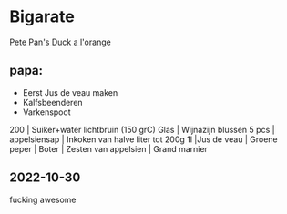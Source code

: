 # Bigarate
[Pete Pan's Duck a l'orange](https://www.youtube.com/watch?v=fPcM7-YY_Hw)

## papa:
- Eerst Jus de veau maken
- Kalfsbeenderen
- Varkenspoot


200 | Suiker+water lichtbruin (150 grC)
Glas | Wijnazijn blussen
5 pcs | appelsiensap
 | Inkoken van halve liter tot 200g
1l |Jus de veau
 | Groene peper
 | Boter
 | Zesten van appelsien
 | Grand marnier

 ## 2022-10-30
 fucking awesome
 